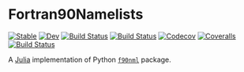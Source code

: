 # Fortran90Namelists

[![Stable](https://img.shields.io/badge/docs-stable-blue.svg)](https://singularitti.github.io/Fortran90Namelists.jl/stable)
[![Dev](https://img.shields.io/badge/docs-dev-blue.svg)](https://singularitti.github.io/Fortran90Namelists.jl/dev)
[![Build Status](https://travis-ci.com/singularitti/Fortran90Namelists.jl.svg?branch=master)](https://travis-ci.com/singularitti/Fortran90Namelists.jl)
[![Build Status](https://ci.appveyor.com/api/projects/status/github/singularitti/Fortran90Namelists.jl?svg=true)](https://ci.appveyor.com/project/singularitti/Fortran90Namelists-jl)
[![Codecov](https://codecov.io/gh/singularitti/Fortran90Namelists.jl/branch/master/graph/badge.svg)](https://codecov.io/gh/singularitti/Fortran90Namelists.jl)
[![Coveralls](https://coveralls.io/repos/github/singularitti/Fortran90Namelists.jl/badge.svg?branch=master)](https://coveralls.io/github/singularitti/Fortran90Namelists.jl?branch=master)
[![Build Status](https://api.cirrus-ci.com/github/singularitti/Fortran90Namelists.jl.svg)](https://cirrus-ci.com/github/singularitti/Fortran90Namelists.jl)

A [Julia](https://julialang.org/) implementation of Python [`f90nml`](https://github.com/marshallward/f90nml) package.
